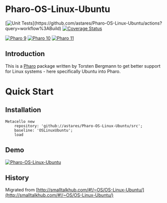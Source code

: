# Pharo-OS-Linux-Ubuntu

[![Unit Tests]([https://github.com/astares/PPharo-OS-Linux-Ubuntu/workflows/Build/badge.svg?branch=master]([https://github.com/astares/Pharo-OS-Linux-Ubuntu/actions/workflows/build.yml/badge.svg?branch=master](https://github.com/astares/Pharo-OS-Linux-Ubuntu/actions/workflows/build.yml/badge.svg?branch=master)))](https://github.com/astares/Pharo-OS-Linux-Ubuntu/actions?query=workflow%3ABuild)
[![Coverage Status](https://codecov.io/github/astares/Pharo-OS-Linux-Ubuntu/coverage.svg?branch=master)](https://codecov.io/gh/astares/Pharo-OS-Linux-Ubuntu/branch/master)

[![Pharo 9](https://img.shields.io/badge/Pharo-9.0-%23aac9ff.svg)](https://pharo.org/download)
[![Pharo 10](https://img.shields.io/badge/Pharo-10-%23aac9ff.svg)](https://pharo.org/download)
[![Pharo 11](https://img.shields.io/badge/Pharo-11-%23aac9ff.svg)](https://pharo.org/download)

## Introduction
This is a [Pharo](https://www.pharo.org) package written by Torsten Bergmann to get better support for Linux systems - here specifically Ubuntu into Pharo.

# Quick Start
## Installation

```Smalltalk
Metacello new 
	repository: 'github://astares/Pharo-OS-Linux-Ubuntu/src';
	baseline: 'OSLinuxUbuntu';
	load
```

## Demo
[![Pharo-OS-Linux-Ubuntu](https://img.youtube.com/vi/1X42GFbW4hg/0.jpg)](https://www.youtube.com/watch?v=1X42GFbW4hg)

## History

Migrated from [http://smalltalkhub.com/#!/~OS/OS-Linux-Ubuntu/](http://smalltalkhub.com/#!/~OS/OS-Linux-Ubuntu/)
